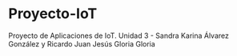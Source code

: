 # Proyecto-IoT
Proyecto de Aplicaciones de IoT. Unidad 3 - Sandra Karina Álvarez González y Ricardo Juan Jesús Gloria Gloria
